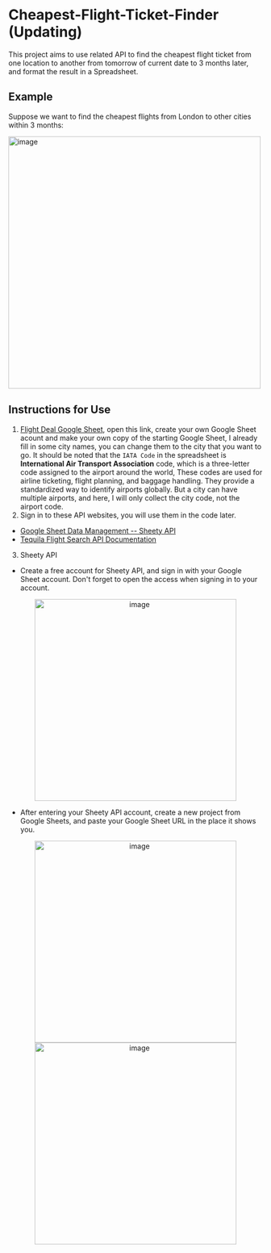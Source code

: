 # Cheapest-Flight-Ticket-Finder (Updating)

This project aims to use related API to find the cheapest flight ticket from one location to another from tomorrow of current date to 3 months later, and format the result in a Spreadsheet.

## Example

Suppose we want to find the cheapest flights from London to other cities within 3 months:

[<img width="500" alt="image" src="https://github.com/ShiyuFan0820/CheapestFlightTicketFinder/assets/149340606/132f5c3b-dc2f-42af-97a8-e847c1dd3317">](https://youtu.be/3JmRTRkgSH0)


## Instructions for Use 

1. [Flight Deal Google Sheet](https://docs.google.com/spreadsheets/d/1ccQtFQE5aoiHjkyCRJJ4hPTghZLmrfm4bqOYlNipnrM/edit#gid=0), open this link, create your own Google Sheet acount and make your own copy of the starting Google Sheet, I already fill in some city names, you can change them to the city that you want to go. It should be noted that the `IATA Code` in the spreadsheet is **International Air Transport Association** code, which is a three-letter code assigned to the airport around the world, These codes are used for airline ticketing, flight planning, and baggage handling. They provide a standardized way to identify airports globally. But a city can have multiple airports, and here, I will only collect the city code, not the airport code.
2. Sign in to these API websites, you will use them in the code later.
- [Google Sheet Data Management -- Sheety API](https://sheety.co/)
- [Tequila Flight Search API Documentation](https://tequila.kiwi.com/portal/docs/tequila_api)
3. Sheety API
- Create a free account for Sheety API, and sign in with your Google Sheet account. Don't forget to open the access when signing in to your account.

<div align=center>
<img width="400" alt="image" src="https://github.com/ShiyuFan0820/CheapestFlightTicketFinder/assets/149340606/37a5fb5f-1a66-48d0-a0fa-94cd344f9b78">
</div>

- After entering your Sheety API account, create a new project from Google Sheets, and paste your Google Sheet URL in the place it shows you.

<div align=center>
<img width="400" alt="image" src="https://github.com/ShiyuFan0820/CheapestFlightTicketFinder/assets/149340606/bc07592a-3786-4e0f-980f-0c3f04d91609">
</div>


<div align=center>
<img width="400" alt="image" src="https://github.com/ShiyuFan0820/CheapestFlightTicketFinder/assets/149340606/28983520-46c5-4649-a395-e2846eb7f4d2">
</div>



  






